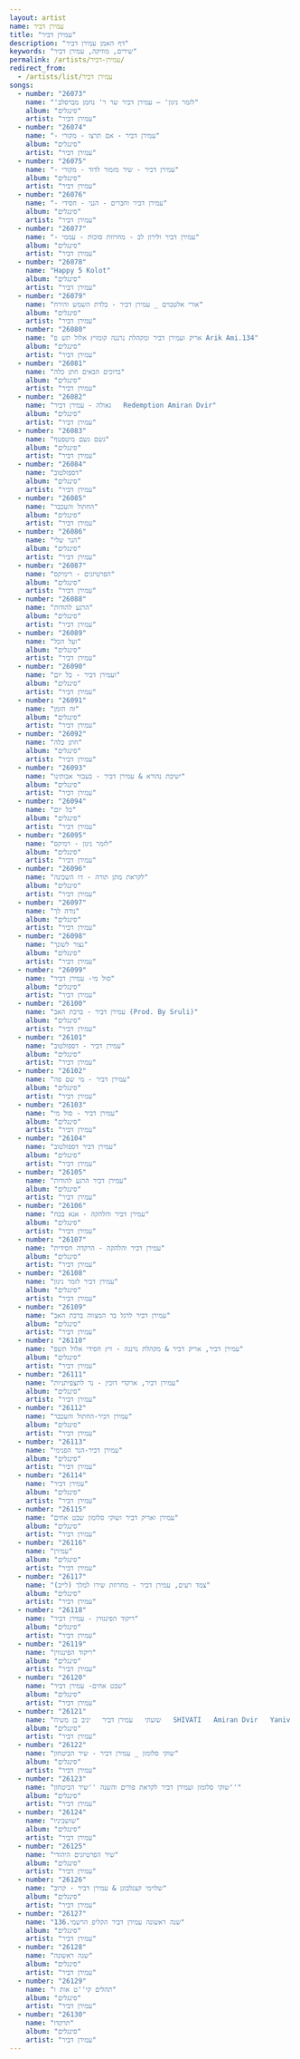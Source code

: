 ```yaml
---
layout: artist
name: עמירן דביר
title: "עמירן דביר"
description: "דף האמן עמירן דביר"
keywords: "שירים, מוזיקה, עמירן דביר"
permalink: /artists/עמירן-דביר/
redirect_from:
  - /artists/list/עמירן דביר
songs:
  - number: "26073"
    name: "'לזמר ניגון' – עמירן דביר שר ר' נחמן מברסלב"
    album: "סינגלים"
    artist: "עמירן דביר"
  - number: "26074"
    name: "- עמירן דביר - אם תרצו - מקורי"
    album: "סינגלים"
    artist: "עמירן דביר"
  - number: "26075"
    name: "- עמירן דביר - שיר מזמור לדוד - מקורי"
    album: "סינגלים"
    artist: "עמירן דביר"
  - number: "26076"
    name: "- עמירן דביר וחברים - הנני - חסידי"
    album: "סינגלים"
    artist: "עמירן דביר"
  - number: "26077"
    name: "- עמירן דביר ולירון לב - מחרוזת סוכות - עממי"
    album: "סינגלים"
    artist: "עמירן דביר"
  - number: "26078"
    name: "Happy 5 Kolot"
    album: "סינגלים"
    artist: "עמירן דביר"
  - number: "26079"
    name: "אורי אלטבוים _ עמירן דביר - בלדת השמש והירח"
    album: "סינגלים"
    artist: "עמירן דביר"
  - number: "26080"
    name: "אריק ועמירן דביר ומקהלת נרננה קומזיץ אלול תש פ Arik Ami.134"
    album: "סינגלים"
    artist: "עמירן דביר"
  - number: "26081"
    name: "ברוכים הבאים חתן כלה"
    album: "סינגלים"
    artist: "עמירן דביר"
  - number: "26082"
    name: "גאולה - עמירן דביר   Redemption Amiran Dvir"
    album: "סינגלים"
    artist: "עמירן דביר"
  - number: "26083"
    name: "גשם גשם מיטפטף"
    album: "סינגלים"
    artist: "עמירן דביר"
  - number: "26084"
    name: "דספזלטוב"
    album: "סינגלים"
    artist: "עמירן דביר"
  - number: "26085"
    name: "החתול והעכבר"
    album: "סינגלים"
    artist: "עמירן דביר"
  - number: "26086"
    name: "הנר שלי"
    album: "סינגלים"
    artist: "עמירן דביר"
  - number: "26087"
    name: "הפרטיזנים - רימיקס"
    album: "סינגלים"
    artist: "עמירן דביר"
  - number: "26088"
    name: "הרגע להודות"
    album: "סינגלים"
    artist: "עמירן דביר"
  - number: "26089"
    name: "ועל הכל"
    album: "סינגלים"
    artist: "עמירן דביר"
  - number: "26090"
    name: "ועמירן דביר - כל יום"
    album: "סינגלים"
    artist: "עמירן דביר"
  - number: "26091"
    name: "זה הזמן"
    album: "סינגלים"
    artist: "עמירן דביר"
  - number: "26092"
    name: "חתן כלה"
    album: "סינגלים"
    artist: "עמירן דביר"
  - number: "26093"
    name: "ישיבת נהורא & עמירן דביר - בעבור אבותינו"
    album: "סינגלים"
    artist: "עמירן דביר"
  - number: "26094"
    name: "כל יום"
    album: "סינגלים"
    artist: "עמירן דביר"
  - number: "26095"
    name: "לזמר ניגון - רמיקס"
    album: "סינגלים"
    artist: "עמירן דביר"
  - number: "26096"
    name: "לקראת מתן תורה - זיו השכינה"
    album: "סינגלים"
    artist: "עמירן דביר"
  - number: "26097"
    name: "נודה לך"
    album: "סינגלים"
    artist: "עמירן דביר"
  - number: "26098"
    name: "נצור לשונך"
    album: "סינגלים"
    artist: "עמירן דביר"
  - number: "26099"
    name: "סול מי- עמירן דביר"
    album: "סינגלים"
    artist: "עמירן דביר"
  - number: "26100"
    name: "עמירן דביר - ברכת האב (Prod. By Sruli)"
    album: "סינגלים"
    artist: "עמירן דביר"
  - number: "26101"
    name: "עמירן דביר - דספזלטוב"
    album: "סינגלים"
    artist: "עמירן דביר"
  - number: "26102"
    name: "עמירן דביר - מי שם פה"
    album: "סינגלים"
    artist: "עמירן דביר"
  - number: "26103"
    name: "עמירן דביר - סול מי"
    album: "סינגלים"
    artist: "עמירן דביר"
  - number: "26104"
    name: "עמירן דביר דספזלטוב"
    album: "סינגלים"
    artist: "עמירן דביר"
  - number: "26105"
    name: "עמירן דביר הרגע להודות"
    album: "סינגלים"
    artist: "עמירן דביר"
  - number: "26106"
    name: "עמירן דביר והלהקה - אנא בכח"
    album: "סינגלים"
    artist: "עמירן דביר"
  - number: "26107"
    name: "עמירן דביר והלהקה - הרקדה חסידית"
    album: "סינגלים"
    artist: "עמירן דביר"
  - number: "26108"
    name: "עמירן דביר לזמר ניגון"
    album: "סינגלים"
    artist: "עמירן דביר"
  - number: "26109"
    name: "עמירן דביר לרגל בר המצווה ברכת האב"
    album: "סינגלים"
    artist: "עמירן דביר"
  - number: "26110"
    name: "עמירן דביר, אריק דביר & מקהלת נרננה - זיץ חסידי אלול תשפ"
    album: "סינגלים"
    artist: "עמירן דביר"
  - number: "26111"
    name: "עמירן דביר, ארקדי דוכין - נר לתצפיתניות"
    album: "סינגלים"
    artist: "עמירן דביר"
  - number: "26112"
    name: "עמירן דביר-החתול והעכבר"
    album: "סינגלים"
    artist: "עמירן דביר"
  - number: "26113"
    name: "עמירן דביר-הנר הפנימי"
    album: "סינגלים"
    artist: "עמירן דביר"
  - number: "26114"
    name: "עמירן דביר"
    album: "סינגלים"
    artist: "עמירן דביר"
  - number: "26115"
    name: "עמירן ואריק דביר ושוקי סלומון שבט אחים"
    album: "סינגלים"
    artist: "עמירן דביר"
  - number: "26116"
    name: "עמירן"
    album: "סינגלים"
    artist: "עמירן דביר"
  - number: "26117"
    name: "צמד רעים, עמירן דביר - מחרוזת שירו למלך (לייב)"
    album: "סינגלים"
    artist: "עמירן דביר"
  - number: "26118"
    name: "ריקוד הפינגווין - עמירן דביר"
    album: "סינגלים"
    artist: "עמירן דביר"
  - number: "26119"
    name: "ריקוד הפינגווין"
    album: "סינגלים"
    artist: "עמירן דביר"
  - number: "26120"
    name: "שבט אחים- עמירן דביר"
    album: "סינגלים"
    artist: "עמירן דביר"
  - number: "26121"
    name: "שועתי   עמירן דביר   יניב בן משיח   SHIVATI   Amiran Dvir   Yaniv Ben Mashiach"
    album: "סינגלים"
    artist: "עמירן דביר"
  - number: "26122"
    name: "שוקי סלומון _ עמירן דביר - שיר הביטחון"
    album: "סינגלים"
    artist: "עמירן דביר"
  - number: "26123"
    name: "שוקי סלומון ועמירן דביר לקראת פורים והשנה ''שיר הביטחון''"
    album: "סינגלים"
    artist: "עמירן דביר"
  - number: "26124"
    name: "שושביניו"
    album: "סינגלים"
    artist: "עמירן דביר"
  - number: "26125"
    name: "שיר הפרטיזנים היהודי"
    album: "סינגלים"
    artist: "עמירן דביר"
  - number: "26126"
    name: "שלוימי קצנלבוגן & עמירן דביר - קרוב"
    album: "סינגלים"
    artist: "עמירן דביר"
  - number: "26127"
    name: "שנה ראשונה עמירן דביר הקליפ הרשמי.136"
    album: "סינגלים"
    artist: "עמירן דביר"
  - number: "26128"
    name: "שנה ראשונה"
    album: "סינגלים"
    artist: "עמירן דביר"
  - number: "26129"
    name: "תהלים קי''ט אות ו"
    album: "סינגלים"
    artist: "עמירן דביר"
  - number: "26130"
    name: "תרקדו"
    album: "סינגלים"
    artist: "עמירן דביר"
---
```

